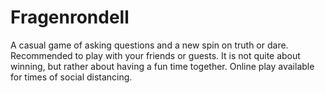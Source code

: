 # Fragenrondell
A casual game of asking questions and a new spin on truth or dare. Recommended to play with your friends or guests. It is not quite about winning, but rather about having a fun time together. Online play available for times of social distancing. 
